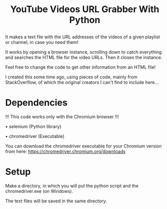# <p align="center"><b>YouTube Videos URL Grabber With Python</b></p>
It makes a text file with the URL addresses of the videos of a given playlist or channel, in case you need them!

It works by opening a browser instance, scrolling down to catch everything and searches the HTML file for the video URLs. Then it closes the instance.

Feel free to change the code to get other information from an HTML file!

I created this some time ago, using pieces of code, mainly from StackOverflow, of which the original creators I can't find to include here...

# Dependencies
!!! This code works only with the Chromium browser !!!

• selenium (Python library)

• chromedriver (Executable)

You can download the chromedriver executable for your Chromium version from here: https://chromedriver.chromium.org/downloads

# Setup
Make a directory, in which you will put the python script and the chromedriver.exe (on Windows).

The text files will be saved in the same directory.
